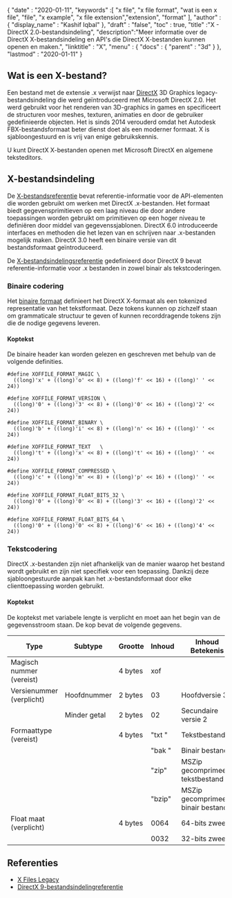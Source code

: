 {
  "date" : "2020-01-11",
  "keywords" :[ "x file", "x file format", "wat is een x file", "file", "x example", "x file extension","extension", "format" ],
  "author" : {
    "display_name" : "Kashif Iqbal"
},
  "draft" : "false",
  "toc" : true,
  "title" :"X - DirectX 2.0-bestandsindeling",
  "description":"Meer informatie over de DirectX X-bestandsindeling en API's die DirectX X-bestanden kunnen openen en maken.",
  "linktitle" : "X",
  "menu" : {
    "docs" : {
      "parent" : "3d"
}
},
  "lastmod" : "2020-01-11"
}

## Wat is een X-bestand?

Een bestand met de extensie .x verwijst naar [DirectX](https://www.microsoft.com/en-us/download/search.aspx?q=directx) 3D Graphics legacy-bestandsindeling die werd geïntroduceerd met Microsoft DirectX 2.0. Het werd gebruikt voor het renderen van 3D-graphics in games en specificeert de structuren voor meshes, texturen, animaties en door de gebruiker gedefinieerde objecten. Het is sinds 2014 verouderd omdat het Autodesk FBX-bestandsformaat beter dienst doet als een moderner formaat. X is sjabloongestuurd en is vrij van enige gebruikskennis.

U kunt DirectX X-bestanden openen met Microsoft DirectX en algemene teksteditors.

## X-bestandsindeling

De [X-bestandsreferentie](https://learn.microsoft.com/en-us/windows/win32/direct3d9/dx9-graphics-reference-d3dx-x-file) bevat referentie-informatie voor de API-elementen die worden gebruikt om werken met DirectX .x-bestanden. Het formaat biedt gegevensprimitieven op een laag niveau die door andere toepassingen worden gebruikt om primitieven op een hoger niveau te definiëren door middel van gegevenssjablonen. DirectX 6.0 introduceerde interfaces en methoden die het lezen van en schrijven naar .x-bestanden mogelijk maken. DirectX 3.0 heeft een binaire versie van dit bestandsformaat geïntroduceerd.

De [X-bestandsindelingsreferentie](https://learn.microsoft.com/en-us/windows/win32/direct3d9/dx9-graphics-reference-x-file-format) gedefinieerd door DirectX 9 bevat referentie-informatie voor .x bestanden in zowel binair als tekstcoderingen.

### Binaire codering

Het [binaire formaat](https://learn.microsoft.com/en-us/windows/win32/direct3d9/binary-encoding) definieert het DirectX X-formaat als een tokenized representatie van het tekstformaat. Deze tokens kunnen op zichzelf staan om grammaticale structuur te geven of kunnen recorddragende tokens zijn die de nodige gegevens leveren.

#### Koptekst

De binaire header kan worden gelezen en geschreven met behulp van de volgende definities.

```
#define XOFFILE_FORMAT_MAGIC \
  ((long)'x' + ((long)'o' << 8) + ((long)'f' << 16) + ((long)' ' << 24))

#define XOFFILE_FORMAT_VERSION \
  ((long)'0' + ((long)'3' << 8) + ((long)'0' << 16) + ((long)'2' << 24))

#define XOFFILE_FORMAT_BINARY \
  ((long)'b' + ((long)'i' << 8) + ((long)'n' << 16) + ((long)' ' << 24))

#define XOFFILE_FORMAT_TEXT   \
  ((long)'t' + ((long)'x' << 8) + ((long)'t' << 16) + ((long)' ' << 24))

#define XOFFILE_FORMAT_COMPRESSED \
  ((long)'c' + ((long)'m' << 8) + ((long)'p' << 16) + ((long)' ' << 24))

#define XOFFILE_FORMAT_FLOAT_BITS_32 \
  ((long)'0' + ((long)'0' << 8) + ((long)'3' << 16) + ((long)'2' << 24))

#define XOFFILE_FORMAT_FLOAT_BITS_64 \
  ((long)'0' + ((long)'0' << 8) + ((long)'6' << 16) + ((long)'4' << 24))
```

### Tekstcodering

DirectX .x-bestanden zijn niet afhankelijk van de manier waarop het bestand wordt gebruikt en zijn niet specifiek voor een toepassing. Dankzij deze sjabloongestuurde aanpak kan het .x-bestandsformaat door elke clienttoepassing worden gebruikt.


#### Koptekst

De koptekst met variabele lengte is verplicht en moet aan het begin van de gegevensstroom staan. De kop bevat de volgende gegevens.

|Type |Subtype |Grootte |Inhoud |Inhoud Betekenis|
---|---|---|---|---|
|Magisch nummer (vereist)| | 4 bytes |xof |
|Versienummer (verplicht) |Hoofdnummer |2 bytes |03 |Hoofdversie 3|
| |Minder getal |2 bytes |02 |Secundaire versie 2|
|Formaattype (vereist)| |4 bytes |"txt " |Tekstbestand|
| | | |"bak "| Binair bestand|
| | | |"zip"| MSZip gecomprimeerd tekstbestand|
| | | |"bzip"| MSZip gecomprimeerd binair bestand|
|Float maat (verplicht)| |4 bytes| 0064| 64-bits zweeft|
| | | |0032 |32-bits zweeft|


## Referenties

* [X Files Legacy](https://learn.microsoft.com/en-us/windows/win32/direct3d9/x-files--legacy-)
* [DirectX 9-bestandsindelingreferentie](https://learn.microsoft.com/en-us/windows/win32/direct3d9/dx9-graphics-reference-x-file-format)

